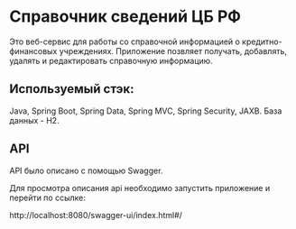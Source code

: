 # Cправочник сведений ЦБ РФ

Это веб-сервис для работы со справочной информацией о кредитно-финансовых учреждениях.
Приложение позвляет получать, добавлять, удалять и редактировать справочную информацию.

## Используемый стэк:
Java, Spring Boot, Spring Data, Spring MVC, Spring Security, JAXB.
База данных - H2.
   
## API
API было описано с помощью Swagger.

Для просмотра описания api необходимо запустить приложение и перейти по ссылке:

http://localhost:8080/swagger-ui/index.html#/

